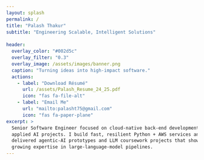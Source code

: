 ```yaml
---
layout: splash
permalink: /
title: "Palash Thakur"
subtitle: "Engineering Scalable, Intelligent Solutions"

header:
  overlay_color: "#002d5c"
  overlay_filter: "0.3"
  overlay_image: /assets/images/banner.png
  caption: "Turning ideas into high-impact software."
  actions:
    - label: "Download Résumé"
      url: /assets/Palash_Resume_24_25.pdf
      icon: "fas fa-file-alt"
    - label: "Email Me"
      url: "mailto:palasht75@gmail.com"
      icon: "fas fa-paper-plane"
excerpt: >
  Senior Software Engineer focused on cloud-native back-end development and 
  applied AI projects. I build fast, resilient Python + AWS services and have 
  delivered agentic-AI prototypes and LLM coursework projects that showcase my 
  growing expertise in large-language-model pipelines.
---
```


<style>
:root {
  --accent: #1e88e5;
  --grad1: #e3f2fd;
  --grad2: #bbdefb;
  --grad3: #90caf9;
  --grad4: #64b5f6;
  --grad5: #42a5f5;
}
body {
  margin: 0;
  transition: background 1s ease;
}

/* PANEL BASE */
.panel {
  padding: 1.5rem 1rem;
  max-width: 1200px;
  margin: 0 auto;
  opacity: 0;
  transform: translateY(20px);
  transition: opacity .6s ease, transform .6s ease;
  color: #002d5c;
  background: transparent;
}
.panel.active {
  opacity: 1;
  transform: translateY(0);
}

/* ABOUT */
.about-me-container {
  display: flex;
  flex-wrap: wrap;
  align-items: center;
  gap: 1rem;
  margin-bottom: 1.5rem;
}
.about-me-avatar {
  flex: 0 0 auto;
  text-align: center;
}
.about-me-avatar img {
  width: 180px;
  height: 180px;
  border-radius: 50%;
  object-fit: cover;
  box-shadow: 0 6px 18px rgba(0,0,0,.2);
  transition: transform .25s;
}
.about-me-avatar img:hover {
  transform: scale(1.05);
  cursor: pointer;
}
.avatar-contact {
  margin-top: .5rem;
  line-height: 1.4;
}
.contact-link {
  color: var(--accent);
  text-decoration: none;
  display: block;
}
.contact-link:hover {
  text-decoration: underline;
}
.about-me-text {
  flex: 1 1 350px;
}
.about-me-text h2 {
  margin-top: 0;
  font-size: 1.8rem;
}
.about-me-text p {
  margin-bottom: .8rem;
  line-height: 1.5;
  font-size: 1rem;
}

/* TIMELINE */
.timeline {
  display: flex;
  justify-content: space-between;
  align-items: flex-start;
  position: relative;
  margin: 1.5rem 0;
}
.timeline::before {
  content: "";
  position: absolute;
  top: 16px;
  left: 3%;
  width: 94%;
  height: 4px;
  background: rgba(0,0,0,.2);
  z-index: 0;
}
.timeline-item {
  position: relative;
  width: 22%;
  text-align: center;
  z-index: 1;
  opacity: .5;
  transition: opacity .4s;
}
.timeline-item.active {
  opacity: 1;
}
.timeline-dot {
  width: 14px;
  height: 14px;
  background: var(--accent);
  border-radius: 50%;
  margin: 0 auto;
}
.timeline-content h4 {
  margin: .4rem 0 .2rem;
  font-size: 1rem;
}
.timeline-content p {
  margin: 0;
  font-size: .85rem;
  color: rgba(0,0,0,.7);
}

/* CARDS */
.card-panel h2 {
  text-align: center;
  margin-bottom: 1rem;
}
.card-grid {
  display: flex;
  flex-wrap: wrap;
  gap: 1.5rem;
  justify-content: center;
  margin-bottom: 1.5rem;
}
.card {
  width: 260px;
  background: rgba(255,255,255,.6);
  border-radius: 8px;
  overflow: hidden;
  box-shadow: 0 4px 12px rgba(0,0,0,.15);
  opacity: 0;
  transform: translateY(20px);
  transition: opacity .55s, transform .55s;
  text-align: center;
}
.card.show {
  opacity: 1;
  transform: translateY(0);
}
.card:hover {
  transform: translateY(-6px);
}
.card img {
  width: 100%;
  height: 150px;
  object-fit: cover;
}
.card-body {
  padding: .8rem 1rem;
}
.card-body h3 {
  margin: 0 0 .4rem;
  font-size: 1.2rem;
  color: #002d5c;
}
.card-body p {
  margin: 0;
  font-size: .88rem;
  color: rgba(0,0,0,.7);
}

/* SKILLS */
.skills-panel h2 {
  text-align: center;
  margin-bottom: 1rem;
}
.skills-grid {
  display: flex;
  flex-wrap: wrap;
  gap: .6rem;
  justify-content: center;
  margin-bottom: 1.5rem;
}
.skill-tag {
  background: rgba(255,255,255,.6);
  padding: 6px 12px;
  border-radius: 30px;
  color: #002d5c;
  font-size: .85rem;
  font-weight: 600;
  display: inline-flex;
  align-items: center;
  gap: .3rem;
  opacity: 0;
  transform: translateY(20px);
  transition: opacity .5s, transform .5s, background .3s, transform .3s;
}
.skill-tag.show {
  opacity: 1;
  transform: translateY(0);
}
.skill-tag i {
  color: var(--accent);
}
/* interactive hover */
.skill-tag:hover {
  background: rgba(255,255,255,.8);
  transform: scale(1.1);
  box-shadow: 0 4px 12px rgba(0,0,0,.2);
  cursor: pointer;
}

/* HIGHLIGHTS */
.highlights-panel h2 {
  text-align: center;
  margin-bottom: .8rem;
}
.highlights {
  list-style: none;
  padding: 0;
  margin: 0 auto 1.5rem;
  max-width: 600px;
  text-align: center;
  color: rgba(0,0,0,.7);
}
.highlights li {
  margin: .4rem 0;
  font-size: .9rem;
}
.highlights li strong {
  color: var(--accent);
}

/* CTA */
.cta {
  text-align: left;
  margin-bottom: 1.5rem;
}

/* EASTER EGG BUTTON */
#egg {
  position: fixed;
  bottom: 16px;
  right: 16px;
  z-index: 9999;
  background: var(--accent);
  color: #fff;
  width: 50px;
  height: 50px;
  border-radius: 50%;
  display: flex;
  align-items: center;
  justify-content: center;
  font-size: 1.6rem;
  cursor: pointer;
  opacity: 0;
  transform: translateY(30px);
  transition: opacity .6s, transform .6s;
  animation: pulse 2s ease-in-out infinite;
}
#egg.show {
  opacity: 1;
  transform: translateY(0);
}
@keyframes pulse {
  0%,100% { transform: scale(1); }
  50% { transform: scale(1.2); }
}

/* MODAL */
.modal {
  display: none;
  position: fixed;
  top: 0; left: 0; right: 0; bottom: 0;
  background: rgba(0,0,0,.6);
  justify-content: center;
  align-items: center;
  z-index: 10000;
}
.modal-content {
  background: #fff;
  color: #002d5c;
  padding: 1.5rem;
  border-radius: 8px;
  text-align: center;
  max-width: 300px;
}
.modal-content h3 {
  margin-top: 0;
}
.close-btn {
  margin-top: 1rem;
  background: var(--accent);
  color: #fff;
  border: none;
  padding: .5rem 1rem;
  border-radius: 4px;
  cursor: pointer;
}

/* responsive */
@media(max-width:720px){
  .about-me-container { flex-direction: column; text-align: center; }
  .timeline { display: block; }
  .timeline-item { width: 100%; margin-bottom: 1rem; }
}

/* ---- EASTER EGG TRIGGER ---- */
#egg {
  position: fixed;
  bottom: 24px;
  right: 24px;
  width: 56px; height: 56px;
  background: var(--accent);
  color: #fff;
  font-size: 1.5rem;
  line-height: 56px;
  text-align: center;
  border-radius: 50%;
  box-shadow: 0 4px 12px rgba(0,0,0,.3);
  cursor: pointer;
  z-index: 10001;
  animation: pulse 2s ease-in-out infinite;
  transition: background .3s;
}
#egg:hover {
  background: #1565c0;
}
@keyframes pulse {
  0%,100% { transform: scale(1); }
  50% { transform: scale(1.2); }
}

/* ---- SLIDING SIDE PANEL ---- */
#easterPanel {
  position: fixed;
  top: 0; right: -320px;
  width: 280px; height: 100%;
  background: rgba(255,255,255,0.95);
  backdrop-filter: blur(8px);
  box-shadow: -4px 0 16px rgba(0,0,0,.2);
  transition: right .5s ease;
  z-index: 10000;
  display: flex;
  flex-direction: column;
}
#easterPanel.open { right: 0; }

/* Panel Header */
.easter-header {
  display: flex;
  align-items: center;
  justify-content: space-between;
  padding: 1rem;
  border-bottom: 1px solid #ddd;
}
.easter-header h3 {
  margin: 0;
  font-size: 1.1rem;
  color: var(--accent);
}
.easter-header button {
  background: none;
  border: none;
  font-size: 1.4rem;
  line-height: 1;
  cursor: pointer;
  color: #333;
}

/* Panel List */
.easter-list {
  list-style: none;
  margin: 1rem;
  padding: 0;
  flex: 1;
}
.easter-list li {
  margin: .6rem 0;
  font-size: .95rem;
  color: #333;
  position: relative;
  padding-left: 1.5rem;
}
.easter-list li::before {
  content: "✔";
  position: absolute;
  left: 0;
  color: var(--accent);
  font-size: .9rem;
}

/* Footer */
.easter-footer {
  padding: 1rem;
  font-size: .85rem;
  text-align: center;
  border-top: 1px solid #ddd;
  color: #555;
}

/* CONFETTI */
#confetti {
  position: fixed;
  top: 0; left: 0;
  width: 100%; height: 100%;
  pointer-events: none;
  overflow: hidden;
  z-index: 10000;
}
.confetto {
  position: absolute;
  width: 8px; height: 8px;
  background: var(--accent);
  opacity: .9;
  transform-origin: center;
  animation: fall 2.5s linear forwards, spin 1s linear infinite;
}
@keyframes fall {
  to { transform: translateY(110vh) rotate(720deg); opacity: 0; }
}
@keyframes spin { to { transform: rotate(360deg); } }

</style>

<script>
document.addEventListener('DOMContentLoaded', () => {
  const egg = document.getElementById('egg');
  const panel = document.getElementById('easterPanel');
  const close = document.getElementById('closeEgg');
  const confetti = document.getElementById('confetti');

  // Show panel + confetti
  egg.addEventListener('click', () => {
    panel.classList.add('open');
    launchConfetti(30);
  });
  // Close panel
  close.addEventListener('click', () => panel.classList.remove('open'));
  panel.addEventListener('click', e => {
    if (e.target === panel) panel.classList.remove('open');
  });

  // Confetti generator
  function launchConfetti(count) {
    for (let i=0; i<count; i++) {
      const c = document.createElement('div');
      c.classList.add('confetto');
      c.style.left = Math.random()*100 + 'vw';
      c.style.top = '-10px';
      c.style.background = `hsl(${200 + Math.random()*50}, 80%, 60%)`;
      c.style.animationDelay = (Math.random()*0.5) + 's';
      confetti.appendChild(c);
      setTimeout(() => c.remove(), 3000);
    }
  }
});
</script>


<script>
document.addEventListener('DOMContentLoaded', () => {
  // gradient mapping
  const grades = {
    about:      'var(--grad1)',
    cards:      'var(--grad2)',
    skills:     'var(--grad3)',
    highlights: 'var(--grad4)',
    cta:        'var(--grad5)'
  };
  document.querySelectorAll('.panel').forEach(panel => {
    const sec = panel.dataset.section;
    panel.__grad = grades[sec]||grades.about;
    new IntersectionObserver(entries => {
      entries.forEach(e => {
        if (e.isIntersecting) {
          document.body.style.background = e.target.__grad;
          e.target.classList.add('active');
        }
      });
    },{threshold:0.5}).observe(panel);
  });

  // timeline reveal
  document.querySelectorAll('.timeline-item').forEach(item=>{
    new IntersectionObserver(entries=>{
      entries.forEach(e=>{
        if(e.isIntersecting) e.target.classList.add('active');
      });
    },{rootMargin:'0px 0px -40% 0px'}).observe(item);
  });

  // cards reveal
  document.querySelectorAll('.card').forEach(card=>{
    new IntersectionObserver(entries=>{
      entries.forEach(e=>{
        if(e.isIntersecting) e.target.classList.add('show');
      });
    },{threshold:0.3}).observe(card);
  });
  // skills reveal
  document.querySelectorAll('.skill-tag').forEach(tag=>{
    new IntersectionObserver(entries=>{
      entries.forEach(e=>{
        if(e.isIntersecting) e.target.classList.add('show');
      });
    },{threshold:0.3}).observe(tag);
  });

  // easter egg & modal
  const egg = document.getElementById('egg'),
        modal = document.getElementById('eggModal'),
        close = document.getElementById('closeEgg');
  setTimeout(() => egg.classList.add('show'), 2000);
  egg.onclick = () => {
    modal.style.display = 'flex';
  };
  close.onclick = () => {
    modal.style.display = 'none';
  };
  modal.onclick = e => {
    if(e.target===modal) modal.style.display = 'none';
  };
});
</script>

<!-- ABOUT PANEL -->
<section class="panel about-panel" data-section="about">
  <div class="about-me-container">
    <div class="about-me-avatar">
      <a href="https://www.linkedin.com/in/palash-thakur-8b5a34193/" target="_blank" rel="noopener">
        <img src="/assets/images/avatar.jpg" alt="Palash Thakur – LinkedIn">
      </a>
      <div class="avatar-contact">
        <a href="https://www.linkedin.com/in/palash-thakur-8b5a34193/" class="contact-link"><i class="fab fa-linkedin"></i> LinkedIn</a>
        <a href="mailto:palasht75@gmail.com" class="contact-link"><i class="fas fa-envelope"></i> palasht75@gmail.com</a>
      </div>
    </div>
    <div class="about-me-text">
      <h2>About Me</h2>
      <p>
      I'm a Senior Software Engineer with over <strong>3.6 years of experience</strong> designing cloud-native, scalable backend solutions optimized for handling tens of thousands of <strong>LLM and agentic AI requests</strong> per minute. My expertise spans Python development, AWS cloud services, and advanced NLP solutions tailored for global healthcare clients, including notable collaborations with institutions such as Harvard Medical School. At Persistent Systems, I've co-engineered Intuit's Finance Agent, <strong>serving over 1 million users</strong>, enhancing performance, scalability, and reliability significantly.
      </p>
      <p>
      In addition to technical accomplishments, I am deeply committed to mentorship and education. I've <strong>guided over 200 undergraduate</strong> students at my alma mater, Shri Ramdeobaba College of Engineering and Management, providing essential support for research, career development, and interview preparation. My passion for fostering innovation in younger generations was recognized by Google Cloud India, where I served as the <strong>mentor and face</strong> of the <strong>#HumBanayenge campaign</strong>, advocating tech-driven problem-solving.
      </p>
      <p>
      Starting Fall 2025, I'll be pursuing a Master of Engineering (MEng) in Electrical and Computer Engineering (ECE) at the University of Ottawa. I'm eager to apply my expertise in NLP, agentic AI, and healthcare technologies through industry roles and academic positions such as Teaching Assistant or Research Assistant. My goal is to further advance intelligent solutions that drive impactful healthcare outcomes within an innovative and collaborative academic and professional environment.
      </p>
    </div>
  </div>
  <div class="timeline">
    <div class="timeline-item">
      <div class="timeline-dot"></div>
      <div class="timeline-content">
        <h4>2022 – Research Intern</h4>
        <p>Delivered Microscopy image-enhancement tool at Persistent Systems for florida based client.</p>
      </div>
    </div>
    <div class="timeline-item">
      <div class="timeline-dot"></div>
      <div class="timeline-content">
        <h4>2023 – Associate Data Scientist</h4>
        <p>Developed end-to-end NLP pipelines for EMR data at Harvard Medical School and led research on Indian diabetic datasets, applying statistical methods to derive actionable insights.</p>     </div>
    </div>
    <div class="timeline-item">
      <div class="timeline-dot"></div>
      <div class="timeline-content">
        <h4>2024 – Senior Software Engineer</h4>
        <p>Worked as Database admin. Optimised Postgres & AWS HealthLake for Connxus HIE.</p>
      </div>
    </div>
    <div class="timeline-item">
      <div class="timeline-dot"></div>
      <div class="timeline-content">
        <h4>2025 – Senior Software Engineer</h4>
        <p>Leading the development of scalable backend systems and AI agent features at Intuit, serving millions of users. Preparing to begin a Master of Engineering at the University of Ottawa in Fall 2025.</p>     </div>
    </div>
  </div>
  
</section>

<!-- CARDS PANEL -->
<section class="panel card-panel" data-section="cards">
  <h2>Explore My Work</h2>
  <div class="card-grid">
    <a class="card" href="/projects/"><img src="/assets/images/projects.png" alt=""><div class="card-body"><h3>Projects</h3><p>Open-source & professional work.</p></div></a>
    <a class="card" href="/media/"><img src="/assets/images/media.png" alt=""><div class="card-body"><h3>Talks & Demos</h3><p>YouTube & LinkedIn highlights.</p></div></a>
    <a class="card" href="/contact/"><img src="/assets/images/contact.png" alt=""><div class="card-body"><h3>Let's Connect</h3><p>Reach out to collaborate.</p></div></a>
  </div>
</section>

<!-- SKILLS PANEL -->
<section class="panel skills-panel" data-section="skills">
  <h2>Core Skills</h2>
  <div class="skills-grid">
    <span class="skill-tag"><i class="fab fa-python"></i> Python</span>
    <span class="skill-tag"><i class="fas fa-code"></i> FastAPI</span>
    <span class="skill-tag"><i class="fas fa-code"></i> JavaScript</span>
    <span class="skill-tag"><i class="fas fa-database"></i> PostgreSQL</span>
    <span class="skill-tag"><i class="fas fa-database"></i> Redis</span>
    <span class="skill-tag"><i class="fab fa-docker"></i> Docker</span>
    <span class="skill-tag"><i class="fas fa-network-wired"></i> Kubernetes</span>
    <span class="skill-tag"><i class="fab fa-aws"></i> AWS</span>
    <span class="skill-tag"><i class="fas fa-robot"></i> LLM Engineering</span>
    <span class="skill-tag"><i class="fas fa-rocket"></i> Agentic AI</span>
    <span class="skill-tag"><i class="fas fa-desktop"></i> Gradio</span>
    <span class="skill-tag"><i class="fas fa-plug"></i> OpenAI API</span>
    <span class="skill-tag"><i class="fas fa-brain"></i> LLAMA</span>
    <span class="skill-tag"><i class="fab fa-git-alt"></i> Git CI/CD</span>
    <span class="skill-tag"><i class="fab fa-github"></i> GitHub Actions</span>
    <span class="skill-tag"><i class="fab fa-tensorflow"></i> TensorFlow</span>
    <span class="skill-tag"><i class="fas fa-cloud"></i> Argo CD</span>
  </div>
</section>

<!-- HIGHLIGHTS PANEL -->
<section class="panel highlights-panel" data-section="highlights">
  <h2>Recent Highlights</h2>
  <ul class="highlights">
    <li><strong>2025</strong>: Rolled out AI agent features to 1M+ QuickBooks users</li>
    <li><strong>2024</strong>: Scaled FastAPI service to 10K req/hr; cut latency 36%</li>
    <li><strong>2023</strong>: Published multimodal emotion recognition (Springer)</li>
    <li><strong>2022</strong>: 1st Place — Google Cloud “Next Big Thing” Hackathon</li>
  </ul>
</section>

<!-- CTA PANEL -->
<section class="panel cta-panel" data-section="cta">
  <div class="cta">
    <a class="btn btn--primary btn--large" href="/projects/">Explore My Work →</a>
  </div>
</section>

<!-- ================== EASTER EGG TRIGGER & PANEL ================== -->
<!-- Floating “?” Trigger -->
<div id="egg" role="button" aria-label="Surprise me!" title="Click for a surprise!">?</div>

<!-- Sliding Side-Panel
<aside id="easterPanel" aria-hidden="true">
  <header class="easter-header">
    <h3>🔧 Built With</h3>
    <button id="closeEgg" aria-label="Close">×</button>
  </header>
  <ul class="easter-list">
    <li>Jekyll</li>
    <li>HTML5</li>
    <li>CSS3</li>
    <li>JavaScript</li>
    <li>IntersectionObserver API</li>
  </ul>
  <footer class="easter-footer">
    Crafted by <strong>Palash Thakur</strong>
  </footer>
</aside>

<!-- Confetti Container -->
<!-- <div id="confetti"></div> -->

